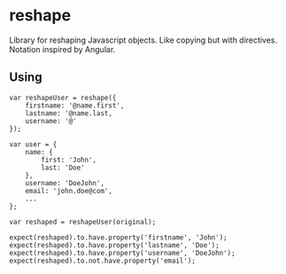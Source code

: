 reshape
=======

Library for reshaping Javascript objects. Like copying but with
directives. Notation inspired by Angular.


## Using

    var reshapeUser = reshape({
        firstname: '@name.first',
        lastname: '@name.last,
        username: '@'
    });

    var user = {
        name: {
            first: 'John',
            last: 'Doe'
        },
        username: 'DoeJohn',
        email: 'john.doe@com',
        ...
    };

    var reshaped = reshapeUser(original);

    expect(reshaped).to.have.property('firstname', 'John');
    expect(reshaped).to.have.property('lastname', 'Doe');
    expect(reshaped).to.have.property('username', 'DoeJohn');
    expect(reshaped).to.not.have.property('email');
